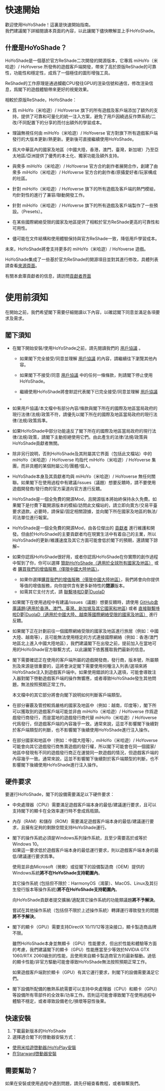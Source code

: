 # 快速開始

歡迎使用HoYoShade！這裏是快速開始指南。  
我們建議閣下詳細閱讀本頁面的內容，以此讓閣下儘快瞭解並上手HoYoShade。

## 什麼是HoYoShade？

HoYoShade是一個基於官方ReShade二次開發的開源版本，它專爲 miHoYo（米哈遊）/ HoYoverse 所發佈的遊戲客戶端開發，帶來了高於原版ReShade的可靠性，功能性和穩定性，成爲了一個極佳的圖形增強工具。  

ReShade的工作原理是通過攔截CPU發往GPU的渲染信號和通信，修改渲染信息，爲閣下的遊戲體驗帶來更好的視覺效果。  

相較於原版ReShade，HoYoShade：

- 爲 miHoYo（米哈遊）/ HoYoverse 旗下的所有遊戲及客戶端添加了額外的支持，提供了可靠和可量化的統一注入方案，避免了用戶因繞過反作弊系統/二改/不同配置下的分享的而付出額外的學習成本。
  
- 理論無視任何由 miHoYo（米哈遊）/ HoYoverse 官方對旗下所有遊戲客戶端發行的大版本更新/熱更新。更新後可直接繼續使用HoYoShade。
  
- 爲大中華區內的國家及地區（中國大陸，香港，澳門，臺灣，新加坡）乃至亞太地區/亞洲提供了優秀的本土化、獨家功能及額外支持。
  
- 與衆多 miHoYo（米哈遊）/ HoYoverse 官方合約創作者展開合作，創建了由衆多 miHoYo（米哈遊）/ HoYoverse 官方合約創作者/原攝愛好者/玩家構成的社區。
  
- 針對 miHoYo（米哈遊）/ HoYoverse 旗下的所有遊戲及客戶端的熱門模組，均針對性的進行了兼容/聯動開發工作。
  
- 針對 miHoYo（米哈遊）/ HoYoverse 旗下的所有遊戲及客戶端製作了一些預設。（Presets）。
  
- 在某些國際網絡受限的國家及地區提供了相較於官方ReShade更高的可靠性和可用性。
  
- 儘可能在文件結構和使用體驗保持與官方ReShade一致，降低用戶學習成本。

未來，HoYoShade將會支持更多的 miHoYo（米哈遊）/ HoYoverse 遊戲。

HoYoShade集成了一些基於官方ReShade的開源項目並對其進行修改，具體列表請查看[來源頁面](#〢-來源)。

有關本倉庫貢獻者的信息，請訪問[貢獻者界面](#〢-貢獻者)

# 使用前須知

在開始之前，我們希望閣下需要仔細閱讀以下內容，以確認閣下同意並滿足各項要求及需求。

## 閣下須知

- 在閣下開始安裝/使用HoYoShade之前，請先閱讀我們的 [用戶協議](/zh_hk/user-agreement) 。  
  - 如果閣下完全接受/同意並理解 [用戶協議](/zh_hk/user-agreement) 的內容，請繼續往下瀏覽其他內容。  

  - 如果閣下不接受/同意 [用戶協議](/zh_hk/user-agreement) 中的任何一條條款，則請閣下停止使用HoYoShade。  

  - 繼續使用HoYoShade將會默認代表閣下已完全接受/同意並理解 [用戶協議](/zh_hk/user-agreement) 。

- 如果用戶協議/本文檔中有部分內容/條款與閣下所在的國際及地區當局政府的現行法律/法規/政策不符，請優先以閣下所在的國際及地區當局政府的現行法律/法規/政策爲準。
  
- 如果HoYoShade中部分功能違反了閣下所在的國際及地區當局政府的現行法律/法規/政策，請閣下主動拒絕使用它們。由此產生的法律/法規/政策與HoYoShade貢獻者無關。

- 除非另行說明，否則HoYoShade及其附屬其它界面（包括此文檔站）中的 miHoYo（米哈遊）/ HoYoverse 均指代 miHoYo（米哈遊）/ HoYoverse 集團，而非具體的某個附屬公司/團體/個人。
  
- HoYoShade本身及其貢獻者均與 miHoYo（米哈遊）/ HoYoverse 無任何關聯。如果閣下在使用過程中有建議/issues（議題）想要反饋時，請不要使用遊戲開發商/發行商的官方渠道向官方進行反饋。
  
- HoYoShade是一個全免費的開源Mod，且開源版本將始終保持永久免費。如果閣下是付費下載開源版本的模組/訪問此文檔站的，請立即向賣方/交易平臺要求退款。必要時，請保留/固定相關證據，並向閣下所在國家及地區的執法/司法單位進行報案。

- HoYoShade是一個全免費的開源Mod，由各位傑出的 [貢獻者](#〢-貢獻者) 進行維護和開發。但由於HoYoShade的主要貢獻者均在現實生活中有着自己的主業，所以HoYoShade的更新/維護速度及其它方面可能會低於閣下的預期，還請閣下諒解~

- 如果你認爲HoYoShade很好用，或者你認爲HoYoShade在你實際的創作過程中幫到了你，你可以選擇 [贊助HoYoShade（適用於全球所有國家及地區）](#〢-贊助HoYoShade) 或者 [購買我們的增值服務（僅限中國大陸地區）](#〢-增值服務)。  
  - 如果你選擇[購買我們的增值服務（僅限中國大陸地區）](#〢-增值服務)，我們將會向你提供等值的增值服務，向你提供含有更多新特性的**閉源**版本。  
  - 如需其它支付方式，請 [聯繫哆啦D夢|DuolaD](https://github.com/DuolaD)

- 如果閣下在使用過程中有建議/issues（議題）想要反饋時，請使用 [GitHub倉庫議題(適用於香港、澳門、臺灣、新加坡及其它國家和地區)](https://github.com/DuolaD/HoYoShade/issues) 或者 [直接聯繫哆啦D夢|DuolaD（適用於中國大陸、越南等國際網絡受限的國家及地區）](https://github.com/DuolaD) 進行反饋。

- 如果閣下正在計劃前往一個國際網絡受限的國家及地區進行旅居（例如：中國大陸、越南等），且可能無法使用穩定的方式連接國際網絡（例如：香港/澳門地區北上進入中國大陸地區），我們建議閣下在出發之前，提前加入在當地可用的HoYoShade官方聯繫方式，以此讓閣下依舊獲取我們最新的信息。
  
- 閣下需要確認正在使用的客戶端所屬的遊戲開發商，發行商，版本號，所屬類別及來源是很重要的，這將會決定閣下需要使用何種注入列表/選項來將HoYoShade注入到遊戲客戶端中。如果使用錯誤的注入選項，可能會導致注入器對閣下啓動遊戲客戶端的操作無響應，或者導致HoYoShade發生其他問題，無法按照預期正常工作。
  
  本文檔中的其它部分將會向閣下說明如何判斷客戶端類型。

- 在部分審覈及管控較爲嚴格的國家及地區中（例如：越南，印度等），閣下所可以獲取到的遊戲客戶端可能並非由 miHoYo（米哈遊）/ HoYoverse 作爲遊戲發行商發行，而是當地的遊戲發行商代替 miHoYo（米哈遊）/ HoYoverse 代爲發行，但遊戲客戶端的內容幾乎一致。通常來說，這並不影響閣下後續對於客戶端類型的判斷，也不影響閣下後續使用HoYoShade進行注入操作。

- 在部分國家和地區中（例如：中國大陸等），miHoYo（米哈遊）/ HoYoverse 可能會向其它遊戲發行商售賣遊戲的發行權，所以閣下可能會在同一個國家/地區中發現有不同的遊戲發行商正在運營同一款遊戲的情況，但遊戲客戶端的內容幾乎一致。通常來說，這並不影響閣下後續對於客戶端類型的判斷，也不影響閣下後續使用HoYoShade進行注入操作。

## 硬件要求

要運行HoYoShade，閣下的設備需要滿足以下硬件要求：

- 中央處理器（CPU）需要滿足遊戲客戶端本身的最低/建議運行要求，且可以支持閣下的顯卡在全效率運行時不會成爲瓶頸。
  
- 內存（RAM）和儲存（ROM）需要滿足遊戲客戶端本身的最低/建議運行要求，且擁有足夠的剩餘空間支持HoYoShade運行。
  
- 閣下的操作系統必須是Windows系列操作系統，且至少需要高於或等於Windows 10。  
  如果這一要求低於遊戲客戶端本身的最低運行要求，則以遊戲客戶端本身的最低/建議運行要求爲準。  

  使用並非由Microsoft（微軟）或從閣下的設備製造商（OEM）提供的Windows系統**將不在HoYoShade支持範圍內**。  

  其它操作系統 (包括但不限於：HarmonyOS（鴻蒙）、MacOS、Linux及其衍生發行版本等操作系統)**將不在HoYoShade支持範圍內**。  
  
  向HoYoShade貢獻者提交擴展/適配其它操作系統的功能類議題**將不予解決**。  

  嘗試在其他操作系統（包括但不限於上述操作系統）轉譯運行導致發生的問題**將不予解決**。

- 閣下的顯卡（GPU）需要支持DirectX 10/11/12等渲染接口，顯卡製造商品牌不限。
  
  雖然HoYoShade本身並無顯卡（GPU）性能要求，但出於性能和體驗等方面的考慮，我們建議閣下的顯卡（GPU）性能應當至少等效於NVIDIA GTX 1060/RTX 2060級別的性能，且使用來自顯卡製造商官方的最新驅動。過低的顯卡性能/非官方驅動可能會導致HoYoShade無法按照預期正常工作。  

  如果遊戲客戶端對於顯卡（GPU）有其它運行要求，則閣下的設備需要滿足它們。  
  
- 閣下設備所配備的散熱系統需要可以支持中央處理器（CPU）和顯卡（GPU）等設備所有零部件的全效率/功率工作。否則這可能會導致閣下在使用過程中體驗不穩定，或者導致設備老化/損壞等惡性後果。

## 快速安裝

1. 下載最新版本的HoYoShade
2. 選擇適合閣下的啓動器安裝方式：
  - [使用米哈遊啓動器/HoYoPlay安裝](/zh_hk/Tutorial/mihoyo-launcher)
  - [在Starward啓動器安裝](/zh_hk/Tutorial/starward-launcher)

## 需要幫助？

如果在安裝或使用過程中遇到問題，請先仔細查看教程，或者聯繫我們。